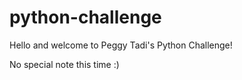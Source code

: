 # python-challenge
Hello and welcome to Peggy Tadi's Python Challenge!

No special note this time :)
